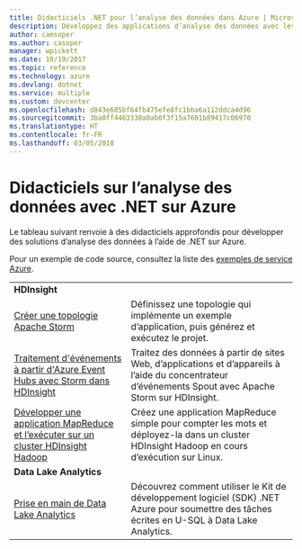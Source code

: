 ```yaml
---
title: Didacticiels .NET pour l’analyse des données dans Azure | Microsoft Docs
description: Développez des applications d’analyse des données avec les services Microsoft Azure.
author: camsoper
ms.author: casoper
manager: wpickett
ms.date: 10/19/2017
ms.topic: reference
ms.technology: azure
ms.devlang: dotnet
ms.service: multiple
ms.custom: devcenter
ms.openlocfilehash: d843e605bf64fb475efe8fc1bba6a112ddca4d96
ms.sourcegitcommit: 3ba0ff4463338a0ab0f3f15a7601b89417c06970
ms.translationtype: HT
ms.contentlocale: fr-FR
ms.lasthandoff: 03/05/2018
---
```

# <a name="data-analytics-tutorials-with-net-on-azure"></a>Didacticiels sur l’analyse des données avec .NET sur Azure

Le tableau suivant renvoie à des didacticiels approfondis pour développer des solutions d’analyse des données à l’aide de .NET sur Azure. 

Pour un exemple de code source, consultez la liste des [exemples de service Azure](https://azure.microsoft.com/resources/samples/?platform=dotnet).

| | |
|---|---|
| **HDInsight** | |
| [Créer une topologie Apache Storm][1] | Définissez une topologie qui implémente un exemple d’application, puis générez et exécutez le projet. | 
| [Traitement d'événements à partir d'Azure Event Hubs avec Storm dans HDInsight][2] | Traitez des données à partir de sites Web, d’applications et d’appareils à l’aide du concentrateur d’événements Spout avec Apache Storm sur HDInsight.
| [Développer une application MapReduce et l’exécuter sur un cluster HDInsight Hadoop][3] | Créez une application MapReduce simple pour compter les mots et déployez-la dans un cluster HDInsight Hadoop en cours d’exécution sur Linux. |
| **Data Lake Analytics** | |
| [Prise en main de Data Lake Analytics][4] | Découvrez comment utiliser le Kit de développement logiciel (SDK) .NET Azure pour soumettre des tâches écrites en U-SQL à Data Lake Analytics.|


[1]: /azure/hdinsight/hdinsight-storm-develop-csharp-event-hub-topology
[2]: /azure/hdinsight/hdinsight-storm-develop-csharp-visual-studio-topology
[3]: /azure/hdinsight/hdinsight-hadoop-dotnet-csharp-mapreduce-streaming
[4]: /azure/data-lake-analytics/data-lake-analytics-get-started-net-sdk